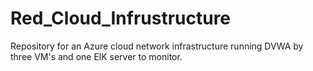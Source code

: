 # Red_Cloud_Infrustructure
Repository for an Azure cloud network infrastructure running DVWA by three VM's and one ElK server to monitor. 
